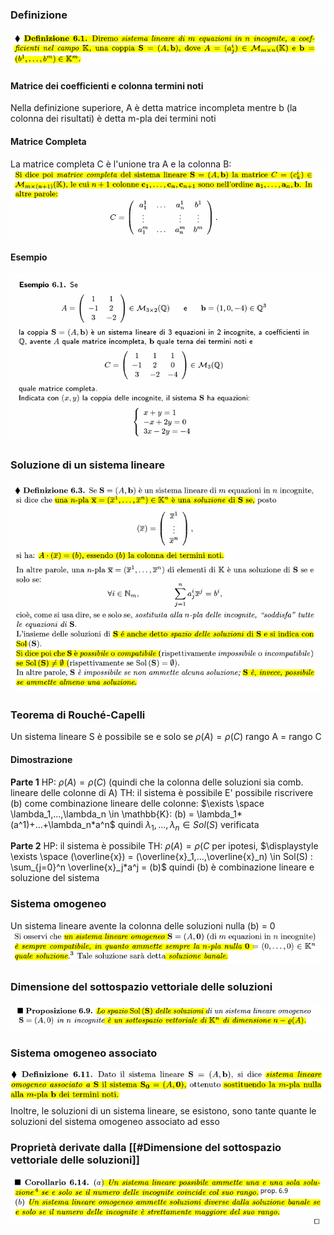 ### Definizione
![placeholder](./imgs/Pasted_image_20231019154601.png)

#### Matrice dei coefficienti e colonna termini noti
Nella definizione superiore, A è detta matrice incompleta mentre b (la colonna dei risultati) è detta m-pla dei termini noti

#### Matrice Completa
La matrice completa C è l'unione tra A e la colonna B:
![placeholder](./imgs/Pasted_image_20231019154738.png)

#### Esempio
![placeholder](./imgs/Pasted_image_20231019154758.png)

### Soluzione di un sistema lineare
![placeholder](./imgs/Pasted_image_20231019154921.png)

### Teorema di Rouché-Capelli
Un sistema lineare S è possibile se e solo se $\rho(A) = \rho(C)$ rango A = rango C
#### Dimostrazione

**Parte 1**
HP: $\rho(A) = \rho(C)$ (quindi che la colonna delle soluzioni sia comb. lineare delle colonne di A)
TH: il sistema è possibile
E' possibile riscrivere (b) come combinazione lineare delle colonne:
$\exists \space \lambda_1,...,\lambda_n \in \mathbb{K}: (b) = \lambda_1*(a^1)+...+\lambda_n*a^n$
quindi
$\lambda_1,...,\lambda_n \in Sol(S)$ verificata

**Parte 2**
HP: il sistema è possibile
TH: $\rho(A) = \rho(C$
per ipotesi, $\displaystyle \exists \space (\overline{x}) = (\overline{x}_1,...,\overline{x}_n) \in Sol(S) : \sum_{j=0}^n \overline{x}_j*a^j = (b)$
quindi (b) è combinazione lineare e soluzione del sistema

### Sistema omogeneo
Un sistema lineare avente la colonna delle soluzioni nulla (b) = 0
![placeholder](./imgs/Pasted_image_20231019160825.png)

### Dimensione del sottospazio vettoriale delle soluzioni
![placeholder](./imgs/Pasted_image_20231019160836.png)

### Sistema omogeneo associato
![placeholder](./imgs/Pasted_image_20231019160910.png)
Inoltre, le soluzioni di un sistema lineare, se esistono, sono tante quante le soluzioni del sistema omogeneo associato ad esso

### Proprietà derivate dalla [[#Dimensione del sottospazio vettoriale delle soluzioni]]
![placeholder](./imgs/Pasted_image_20231019160941.png)